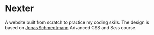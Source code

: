 # Nexter

A website built from scratch to practice my coding skills. The design is based on [Jonas Schmedtmann](https://github.com/jonasschmedtmann) Advanced CSS and Sass course.